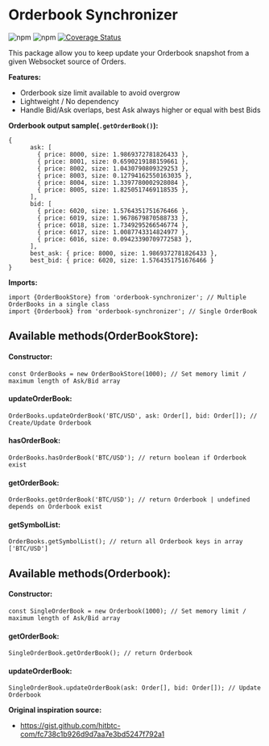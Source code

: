 # Orderbook Synchronizer

![npm](https://img.shields.io/npm/v/orderbook-synchronizer)
![npm](https://img.shields.io/npm/dy/orderbook-synchronizer)
[![Coverage Status](https://coveralls.io/repos/github/valamidev/orderbook-synchronizer/badge.svg)](https://coveralls.io/github/valamidev/orderbook-synchronizer)

This package allow you to keep update your Orderbook snapshot from a given Websocket source of Orders.

**Features:**

- Orderbook size limit available to avoid overgrow
- Lightweight / No dependency
- Handle Bid/Ask overlaps, best Ask always higher or equal with best Bids

**Orderbook output sample(`.getOrderBook()`):**

```
{
      ask: [
        { price: 8000, size: 1.9869372781826433 },
        { price: 8001, size: 0.6590219188159661 },
        { price: 8002, size: 1.0430790809329253 },
        { price: 8003, size: 0.12794162550163035 },
        { price: 8004, size: 1.3397780002928084 },
        { price: 8005, size: 1.8250517469118535 },
      ],
      bid: [
        { price: 6020, size: 1.5764351751676466 },
        { price: 6019, size: 1.9678679870588733 },
        { price: 6018, size: 1.7349295266546774 },
        { price: 6017, size: 1.0087743314824977 },
        { price: 6016, size: 0.09423390709772583 },
      ],
      best_ask: { price: 8000, size: 1.9869372781826433 },
      best_bid: { price: 6020, size: 1.5764351751676466 }
}
```

**Imports:**

```
import {OrderBookStore} from 'orderbook-synchronizer'; // Multiple OrderBooks in a single class
import {Orderbook} from 'orderbook-synchronizer'; // Single OrderBook
```

## Available methods(OrderBookStore):

#### Constructor:

```
const OrderBooks = new OrderBookStore(1000); // Set memory limit / maximum length of Ask/Bid array
```

#### updateOrderBook:

```
OrderBooks.updateOrderBook('BTC/USD', ask: Order[], bid: Order[]); // Create/Update Orderbook
```

#### hasOrderBook:

```
OrderBooks.hasOrderBook('BTC/USD'); // return boolean if Orderbook exist
```

#### getOrderBook:

```
OrderBooks.getOrderBook('BTC/USD'); // return Orderbook | undefined depends on Orderbook exist
```

#### getSymbolList:

```
OrderBooks.getSymbolList(); // return all Orderbook keys in array ['BTC/USD']
```

## Available methods(Orderbook):

#### Constructor:

```
const SingleOrderBook = new Orderbook(1000); // Set memory limit / maximum length of Ask/Bid array
```

#### getOrderBook:

```
SingleOrderBook.getOrderBook(); // return Orderbook
```

#### updateOrderBook:

```
SingleOrderBook.updateOrderBook(ask: Order[], bid: Order[]); // Update Orderbook
```

**Original inspiration source:**

- https://gist.github.com/hitbtc-com/fc738c1b926d9d7aa7e3bd5247f792a1
